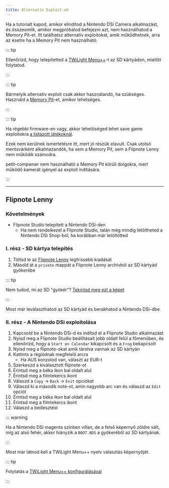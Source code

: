 ```yaml
---
title: Alternatív Exploit-ok
---
```


Ha a tutorialt kapod, amikor elindítod a Nintendo DSi Camera alkalmazást, és összeomlik, amikor megpróbálod befejezni azt, nem használhatod a Memory Pit-et. Itt találhatsz alternatív exploitokat, amik működhetnek, arra az esetre ha a Memory Pit nem használható.

::: tip

Ellenőrizd, hogy telepítetted a [TWiLight Menu++](launching-the-exploit.html#twilight-menu)-t az SD kártyádon, mielőtt folytatod.

:::

::: tip

Bármelyik alternatív exploit csak akkor használandó, ha szükséges. Használd a [Memory Pit](launching-the-exploit)-et, amikor lehetséges.

:::

::: tip

Ha régebbi firmware-en vagy, akkor lehetőséged lehet save game exploitokra [a listázott játékoknál](https://dsibrew.org/wiki/DSi_exploits#DSiWare(True_DSi-Mode)_Exploits).

Ezek nem kerülnek ismertetésre itt, mert jó részük elavult. Csak utolsó mentsvárként alkalmazandók, ha sem a Memory Pit, sem a Flipnote Lenny nem működik számodra.

petit-compwner nem használható a Memory Pit körüli dolgokra, mert működő kamerát igényel az exploit indítására.

:::

***

## Flipnote Lenny
### Követelmények
- Flipnote Studio telepített a Nintendo DSi-den
   - Ha nem rendelkezel a Flipnote Studio, talán még mindig letöltheted a Nintendo DSi Shop-ból, ha korábban már letöltötted

### I. rész - SD kártya telepítés
1. Töltsd le az [Flipnote Lenny](https://davejmurphy.com/%CD%A1-%CD%9C%CA%96-%CD%A1/) legfrissebb kiadását
1. Másold át a `private` mappát a Flipnote Lenny archívból az SD kártyád gyökerébe

::: tip

Nem tudod, mi az SD "gyökér"? [Tekintsd meg ezt a képet](https://media.discordapp.net/attachments/489307733074640926/756947922804932739/wherestheroot.png)

:::

Most már leválaszthatod az SD kártyád és berakhatod a Nintendo DSi-dbe.

### II. rész - A Nintendo DSi exploitolása

1. Kapcsold be a Nintendo DSi-d és indítsd el a Flipnote Studio alkalmazást
1. Nyisd meg a Flipnote Studio beállításait jobb oldalt felül a főmenüben, és ellenőrizd, hogy a `Start on Calendar` kikapcsolt és a `Frog` bekapcsolt
1. Nyisd meg a flipnote-okat amik tárolva vannak az SD kártyán
1. Kattints a régiódnak megfelelő arcra
   - Ha AUS konzolod van, választ az EUR-t
1. Szerkeszd a kiválasztott flipnote-ot
1. Érintsd meg a béka ikon bal oldalt alul
1. Érintsd meg a filmtekercs ikont
1. Válaszd a `Copy` -> `Back` -> `Exit` opciókat
1. Válaszd ki a második note-ot, amin nagyobb arc van és válaszd az `Edit` opciót
1. Érintsd meg a béka ikon bal oldalt alul
1. Érintsd meg a filmtekercs ikont
1. Válaszd a beillesztést

::: warning

Ha a Nintendo DSi magenta színben villan, de a felső képernyő zöldre vált, míg az alsó fehér, akkor hiányzik a `BOOT.NDS` a gyökeréből az SD kártyának.

:::

Most már látnod kell a TWiLight Menu++ nyelv választás képernyőjét.

::: tip

Folytatás a [TWiLight Menu++ konfigurálásával](launching-the-exploit.html#section-iii-configuring-twilight-menu)

:::
